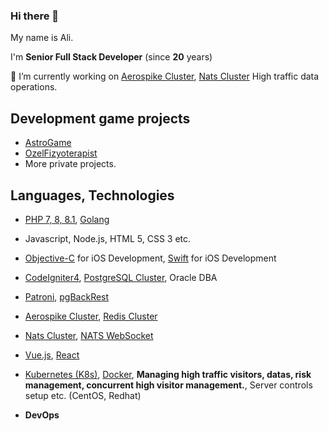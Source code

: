 ### Hi there 👋
My name is Ali.

I'm **Senior Full Stack Developer** (since **20** years)

🔭 I’m currently working on [Aerospike Cluster](https://github.com/aerospike/aerospike-server), [Nats Cluster](https://github.com/nats-io/nats-server) High traffic data operations.
## Development game projects
- [AstroGame](https://astrogame.org)
- [OzelFizyoterapist](https://ozelfizyoterapist.net)
- More private projects.

## Languages, Technologies
- [PHP 7, 8, 8.1](https://github.com/php), [Golang](https://github.com/golang)
- Javascript, Node.js, HTML 5, CSS 3 etc.
- [Objective-C](https://en.wikipedia.org/wiki/Objective-C) for iOS Development, [Swift](https://github.com/apple/swift) for iOS Development

- [CodeIgniter4](https://github.com/codeigniter4/CodeIgniter4), [PostgreSQL Cluster](https://github.com/postgres/postgres), Oracle DBA
- [Patroni](https://github.com/zalando/patroni), [pgBackRest](https://github.com/pgbackrest/pgbackrest)
- [Aerospike Cluster](https://github.com/aerospike/aerospike-server), [Redis Cluster](https://github.com/redis/redis)
- [Nats Cluster](https://github.com/nats-io/nats-server), [NATS WebSocket](https://github.com/nats-io/nats.ws)
- [Vue.js](https://github.com/vuejs/vue), [React](https://github.com/facebook/react)
- [Kubernetes (K8s)](https://github.com/kubernetes/kubernetes), [Docker](https://github.com/docker), **Managing high traffic visitors, datas, risk management, concurrent high visitor management.**, Server controls setup etc. (CentOS, Redhat)
- **DevOps**

<!--
**byazrail/byazrail** is a ✨ _special_ ✨ repository because its `README.md` (this file) appears on your GitHub profile.

Here are some ideas to get you started:

- 🔭 I’m currently working on ...
- 🌱 I’m currently learning ...
- 👯 I’m looking to collaborate on ...
- 🤔 I’m looking for help with ...
- 💬 Ask me about ...
- 📫 How to reach me: ...
- 😄 Pronouns: ...
- ⚡ Fun fact: ...
-->
